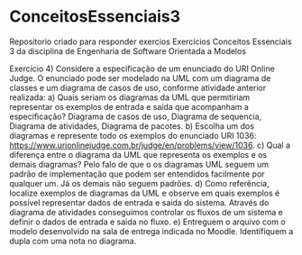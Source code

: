 # ConceitosEssenciais3
Repositorio criado para responder exercios Exercícios Conceitos Essenciais 3 da disciplina de Engenharia de Software Orientada a Modelos

Exercício 4) Considere a especificação de um enunciado do URI Online Judge. O enunciado pode
ser modelado na UML com um diagrama de classes e um diagrama de casos de uso, conforme
atividade anterior realizada:
a) Quais seriam os diagramas da UML que permitiriam representar os exemplos de entrada
e saída que acompanham a especificação?
Diagrama de casos de uso,
Diagrama de sequencia,
Diagrama de atividades, 
Diagrama de pacotes.
b) Escolha um dos diagramas e represente todo os exemplos do enunciado URI 1036:
https://www.urionlinejudge.com.br/judge/en/problems/view/1036.
c) Qual a diferença entre o diagrama da UML que representa os exemplos e os demais
diagramas?
Pelo falo de que o os diagramas UML seguem um padrão de implementação que podem 
ser entendidos facilmente por qualquer um. Já os demais não seguem padrões.
d) Como referência, localize exemplos de diagramas da UML e observe em quais exemplos
é possível representar dados de entrada e saída do sistema.
Através do diagrama de atividades conseguimos controlar os fluxos de um sistema e 
definir o dados de entrada e saida no fluxo.
e) Entreguem o arquivo com o modelo desenvolvido na sala de entrega indicada no
Moodle. Identifiquem a dupla com uma nota no diagrama.
